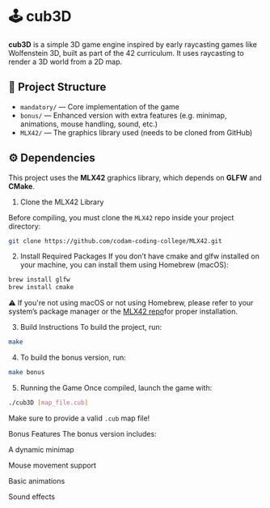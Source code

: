 # 🕹️ cub3D

**cub3D** is a simple 3D game engine inspired by early raycasting games like Wolfenstein 3D, built as part of the 42 curriculum. It uses raycasting to render a 3D world from a 2D map.

## 📁 Project Structure

- `mandatory/` — Core implementation of the game
- `bonus/` — Enhanced version with extra features (e.g. minimap, animations, mouse handling, sound, etc.)
- `MLX42/` — The graphics library used (needs to be cloned from GitHub)

## ⚙️ Dependencies

This project uses the **MLX42** graphics library, which depends on **GLFW** and **CMake**.

1. Clone the MLX42 Library

Before compiling, you must clone the `MLX42` repo inside your project directory:

```bash
git clone https://github.com/codam-coding-college/MLX42.git
```
2. Install Required Packages
If you don’t have cmake and glfw installed on your machine, you can install them using Homebrew (macOS):
```bash
brew install glfw
brew install cmake
```
⚠️ If you're not using macOS or not using Homebrew, please refer to your system’s package manager or the [MLX42 repo](https://github.com/codam-coding-college/MLX42.git)for proper installation.

3. Build Instructions
To build the project, run:
```bash
make
```
4. To build the bonus version, run:
```bash
make bonus
```
5. Running the Game
Once compiled, launch the game with:

```bash
./cub3D [map_file.cub]
```
Make sure to provide a valid `.cub` map file!

Bonus Features
The bonus version includes:

A dynamic minimap

Mouse movement support

Basic animations

Sound effects

